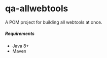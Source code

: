 # qa-allwebtools
A POM project for building all webtools at once.

##### Requirements
* Java 8+
* Maven